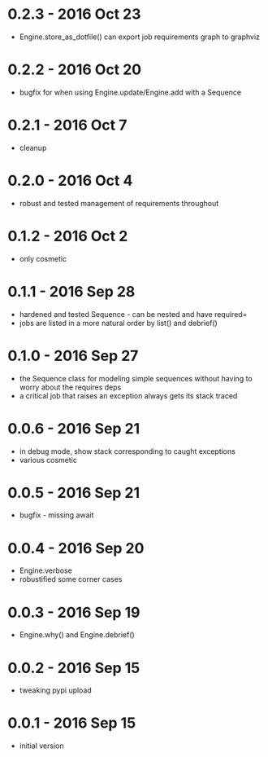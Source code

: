 # 0.2.3 - 2016 Oct 23

* Engine.store_as_dotfile() can export job requirements graph to graphviz 

# 0.2.2 - 2016 Oct 20

* bugfix for when using Engine.update/Engine.add with a Sequence

# 0.2.1 - 2016 Oct 7

* cleanup

# 0.2.0 - 2016 Oct 4

* robust and tested management of requirements throughout

# 0.1.2 - 2016 Oct 2

* only cosmetic

# 0.1.1 - 2016 Sep 28

* hardened and tested Sequence - can be nested and have required=
* jobs are listed in a more natural order by list() and debrief()

# 0.1.0 - 2016 Sep 27

* the Sequence class for modeling simple sequences without
  having to worry about the requires deps
* a critical job that raises an exception always gets its
  stack traced

# 0.0.6 - 2016 Sep 21

* in debug mode, show stack corresponding to caught exceptions
* various cosmetic 

# 0.0.5 - 2016 Sep 21

* bugfix - missing await

# 0.0.4 - 2016 Sep 20

* Engine.verbose
* robustified some corner cases

# 0.0.3 - 2016 Sep 19

* Engine.why() and Engine.debrief()

# 0.0.2 - 2016 Sep 15

* tweaking pypi upload

# 0.0.1 - 2016 Sep 15

* initial version

